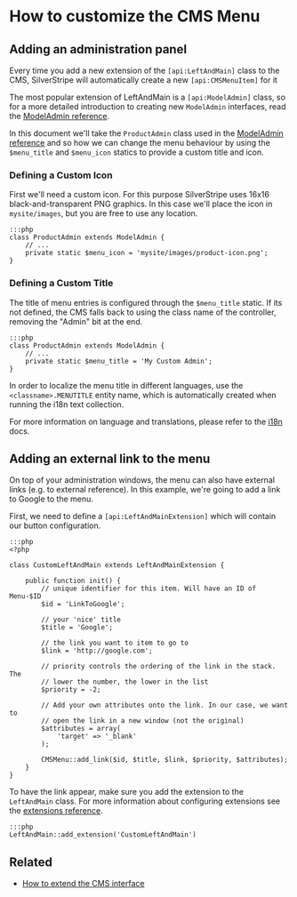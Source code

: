 # How to customize the CMS Menu

## Adding an administration panel

Every time you add a new extension of the `[api:LeftAndMain]` class to the CMS,
SilverStripe will automatically create a new `[api:CMSMenuItem]` for it

The most popular extension of LeftAndMain is a `[api:ModelAdmin]` class, so
for a more detailed introduction to creating new `ModelAdmin` interfaces, read
the [ModelAdmin reference](../modeladmin).

In this document we'll take the `ProductAdmin` class used in the
[ModelAdmin reference](../modeladmin#setup) and so how we can change
the menu behaviour by using the `$menu_title` and `$menu_icon` statics to
provide a custom title and icon.

### Defining a Custom Icon

First we'll need a custom icon. For this purpose SilverStripe uses 16x16
black-and-transparent PNG graphics. In this case we'll place the icon in
`mysite/images`, but you are free to use any location.

	:::php
	class ProductAdmin extends ModelAdmin {
		// ...
		private static $menu_icon = 'mysite/images/product-icon.png';
	}

### Defining a Custom Title

The title of menu entries is configured through the `$menu_title` static.
If its not defined, the CMS falls back to using the class name of the
controller, removing the "Admin" bit at the end.

	:::php
	class ProductAdmin extends ModelAdmin {
		// ...
		private static $menu_title = 'My Custom Admin';
	}

In order to localize the menu title in different languages, use the
`<classname>.MENUTITLE` entity name, which is automatically created when running
the i18n text collection.

For more information on language and translations, please refer to the
[i18n](../../ii8n) docs.

## Adding an external link to the menu

On top of your administration windows, the menu can also have external links
(e.g. to external reference). In this example, we're going to add a link to
Google to the menu.

First, we need to define a `[api:LeftAndMainExtension]` which will contain our
button configuration.

	:::php
	<?php

	class CustomLeftAndMain extends LeftAndMainExtension {

		public function init() {
			// unique identifier for this item. Will have an ID of Menu-$ID
			$id = 'LinkToGoogle';

			// your 'nice' title
			$title = 'Google';

			// the link you want to item to go to
			$link = 'http://google.com';

			// priority controls the ordering of the link in the stack. The
			// lower the number, the lower in the list
			$priority = -2;

			// Add your own attributes onto the link. In our case, we want to
			// open the link in a new window (not the original)
			$attributes = array(
				'target' => '_blank'
			);

			CMSMenu::add_link($id, $title, $link, $priority, $attributes);
		}
	}

To have the link appear, make sure you add the extension to the `LeftAndMain`
class. For more information about configuring extensions see the
[extensions reference](../extending/extensions).

	:::php
	LeftAndMain::add_extension('CustomLeftAndMain')


## Related

 * [How to extend the CMS interface](extend_cms_interface)
